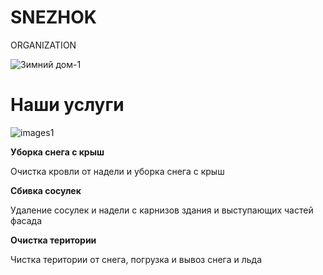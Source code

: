 # SNEZHOK
ORGANIZATION

![Зимний дом-1](https://user-images.githubusercontent.com/95538625/144721970-ce68992b-ab51-411b-a219-27e1b5821b08.jpg)

# Наши услуги

![images1](https://user-images.githubusercontent.com/95538625/144722113-3a49ebfa-e59f-4373-9e86-2c443a311d27.jpg)

**Уборка снега с крыш**

Очистка кровли от надели и уборка снега с крыш

**Сбивка сосулек**

Удаление сосулек и надели с карнизов здания и выступающих частей фасада

**Очистка територии**

Чистка територии от снега, погрузка и вывоз снега и льда
